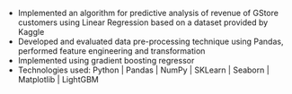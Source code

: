 -	Implemented an algorithm for predictive analysis of revenue of GStore customers using Linear Regression based on a dataset provided by Kaggle
-	Developed and evaluated data pre-processing technique using Pandas, performed feature engineering and transformation
-	Implemented using gradient boosting regressor
- Technologies used: Python | Pandas | NumPy | SKLearn | Seaborn | Matplotlib | LightGBM
